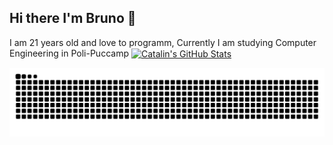 ## Hi there I'm Bruno 👋
I am 21 years old and love to programm, Currently I am studying Computer Engineering in Poli-Puccamp
<a href="https://github.com/BrunoBianchi">
  <img align="center" src="https://github-readme-stats.vercel.app/api/top-langs?username=BrunoBianchi&show_icons=true&line_height=27&count_private=true&title_color=ffffff&text_color=c9cacc&icon_color=2bbc8a&bg_color=1d1f21" alt="Catalin's GitHub Stats" />
</a>

<div> 
  
![Snake animation](https://github.com/BrunoBianchi/BrunoBianchi/blob/output/github-contribution-grid-snake.svg)
  
</div>

